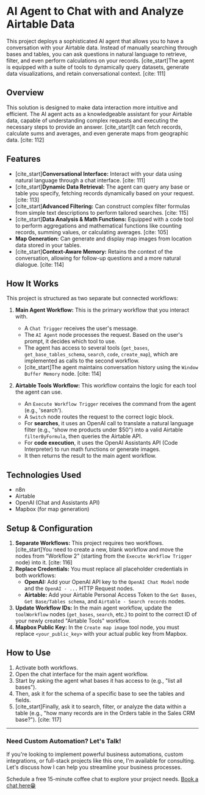 # AI Agent to Chat with and Analyze Airtable Data

This project deploys a sophisticated AI agent that allows you to have a conversation with your Airtable data. Instead of manually searching through bases and tables, you can ask questions in natural language to retrieve, filter, and even perform calculations on your records. [cite_start]The agent is equipped with a suite of tools to dynamically query datasets, generate data visualizations, and retain conversational context. [cite: 111]

## Overview

This solution is designed to make data interaction more intuitive and efficient. The AI agent acts as a knowledgeable assistant for your Airtable data, capable of understanding complex requests and executing the necessary steps to provide an answer. [cite_start]It can fetch records, calculate sums and averages, and even generate maps from geographic data. [cite: 112]

## Features

* [cite_start]**Conversational Interface:** Interact with your data using natural language through a chat interface. [cite: 111]
* [cite_start]**Dynamic Data Retrieval:** The agent can query any base or table you specify, fetching records dynamically based on your request. [cite: 113]
* [cite_start]**Advanced Filtering:** Can construct complex filter formulas from simple text descriptions to perform tailored searches. [cite: 115]
* [cite_start]**Data Analysis & Math Functions:** Equipped with a code tool to perform aggregations and mathematical functions like counting records, summing values, or calculating averages. [cite: 105]
* **Map Generation:** Can generate and display map images from location data stored in your tables.
* [cite_start]**Context-Aware Memory:** Retains the context of the conversation, allowing for follow-up questions and a more natural dialogue. [cite: 114]

## How It Works

This project is structured as two separate but connected workflows:

1.  **Main Agent Workflow:** This is the primary workflow that you interact with.
    * A `Chat Trigger` receives the user's message.
    * The `AI Agent` node processes the request. Based on the user's prompt, it decides which tool to use.
    * The agent has access to several tools (`get_bases`, `get_base_tables_schema`, `search`, `code`, `create_map`), which are implemented as calls to the second workflow.
    * [cite_start]The agent maintains conversation history using the `Window Buffer Memory` node. [cite: 114]

2.  **Airtable Tools Workflow:** This workflow contains the logic for each tool the agent can use.
    * An `Execute Workflow Trigger` receives the command from the agent (e.g., 'search').
    * A `Switch` node routes the request to the correct logic block.
    * For **searches**, it uses an OpenAI call to translate a natural language filter (e.g., "show me products under $50") into a valid Airtable `filterByFormula`, then queries the Airtable API.
    * For **code execution**, it uses the OpenAI Assistants API (Code Interpreter) to run math functions or generate images.
    * It then returns the result to the main agent workflow.

## Technologies Used

* n8n
* Airtable
* OpenAI (Chat and Assistants API)
* Mapbox (for map generation)

## Setup & Configuration

1.  **Separate Workflows:** This project requires two workflows. [cite_start]You need to create a new, blank workflow and move the nodes from "Workflow 2" (starting from the `Execute Workflow Trigger` node) into it. [cite: 116]
2.  **Replace Credentials:** You must replace all placeholder credentials in both workflows:
    * **OpenAI:** Add your OpenAI API key to the `OpenAI Chat Model` node and the `OpenAI - ...` HTTP Request nodes.
    * **Airtable:** Add your Airtable Personal Access Token to the `Get Bases`, `Get Base/Tables schema`, and `Airtable - Search records` nodes.
3.  **Update Workflow IDs:** In the main agent workflow, update the `toolWorkflow` nodes (`get_bases`, `search`, etc.) to point to the correct ID of your newly created "Airtable Tools" workflow.
4.  **Mapbox Public Key:** In the `Create map image` tool node, you must replace `<your_public_key>` with your actual public key from Mapbox.

## How to Use

1.  Activate both workflows.
2.  Open the chat interface for the main agent workflow.
3.  Start by asking the agent what bases it has access to (e.g., "list all bases").
4.  Then, ask it for the schema of a specific base to see the tables and fields.
5.  [cite_start]Finally, ask it to search, filter, or analyze the data within a table (e.g., "how many records are in the Orders table in the Sales CRM base?"). [cite: 117]

---

### Need Custom Automation? Let's Talk!

If you're looking to implement powerful business automations, custom integrations, or full-stack projects like this one, I'm available for consulting. Let's discuss how I can help you streamline your business processes.

Schedule a free 15-minute coffee chat to explore your project needs.
[Book a chat here😁](https://cal.com/closegem/coffee-chat)
